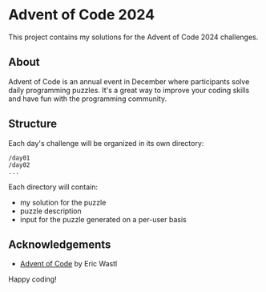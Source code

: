 # Advent of Code 2024

This project contains my solutions for the Advent of Code 2024 challenges.

## About

Advent of Code is an annual event in December where participants solve daily programming puzzles. It's a great way to improve your coding skills and have fun with the programming community.

## Structure

Each day's challenge will be organized in its own directory:

```
/day01
/day02
...
```

Each directory will contain:
- my solution for the puzzle
- puzzle description
- input for the puzzle generated on a per-user basis

## Acknowledgements

- [Advent of Code](https://adventofcode.com/) by Eric Wastl

Happy coding!